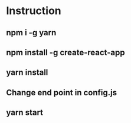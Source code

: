 # Instruction

## npm i -g yarn

## npm install -g create-react-app

## yarn install

## Change end point in config.js

## yarn start
